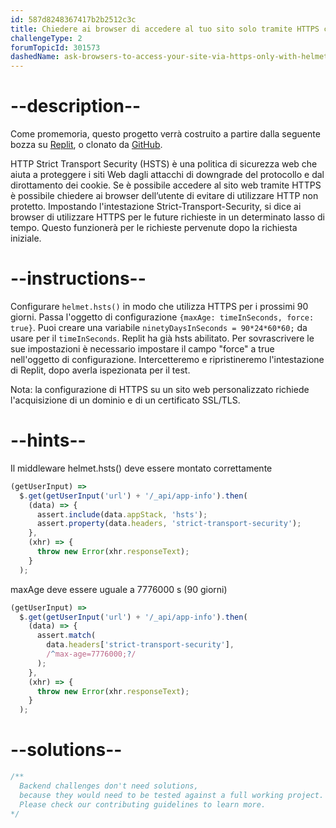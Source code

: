 ```yaml
---
id: 587d8248367417b2b2512c3c
title: Chiedere ai browser di accedere al tuo sito solo tramite HTTPS con helmet.hsts()
challengeType: 2
forumTopicId: 301573
dashedName: ask-browsers-to-access-your-site-via-https-only-with-helmet-hsts
---
```


# --description--

Come promemoria, questo progetto verrà costruito a partire dalla seguente bozza su [Replit](https://replit.com/github/freeCodeCamp/boilerplate-infosec), o clonato da [GitHub](https://github.com/freeCodeCamp/boilerplate-infosec/).

HTTP Strict Transport Security (HSTS) è una politica di sicurezza web che aiuta a proteggere i siti Web dagli attacchi di downgrade del protocollo e dal dirottamento dei cookie. Se è possibile accedere al sito web tramite HTTPS è possibile chiedere ai browser dell’utente di evitare di utilizzare HTTP non protetto. Impostando l'intestazione Strict-Transport-Security, si dice ai browser di utilizzare HTTPS per le future richieste in un determinato lasso di tempo. Questo funzionerà per le richieste pervenute dopo la richiesta iniziale.

# --instructions--

Configurare `helmet.hsts()` in modo che utilizza HTTPS per i prossimi 90 giorni. Passa l'oggetto di configurazione `{maxAge: timeInSeconds, force: true}`. Puoi creare una variabile `ninetyDaysInSeconds = 90*24*60*60;` da usare per il `timeInSeconds`. Replit ha già hsts abilitato. Per sovrascrivere le sue impostazioni è necessario impostare il campo "force" a true nell'oggetto di configurazione. Intercetteremo e ripristineremo l'intestazione di Replit, dopo averla ispezionata per il test.

Nota: la configurazione di HTTPS su un sito web personalizzato richiede l'acquisizione di un dominio e di un certificato SSL/TLS.

# --hints--

Il middleware helmet.hsts() deve essere montato correttamente

```js
(getUserInput) =>
  $.get(getUserInput('url') + '/_api/app-info').then(
    (data) => {
      assert.include(data.appStack, 'hsts');
      assert.property(data.headers, 'strict-transport-security');
    },
    (xhr) => {
      throw new Error(xhr.responseText);
    }
  );
```

maxAge deve essere uguale a 7776000 s (90 giorni)

```js
(getUserInput) =>
  $.get(getUserInput('url') + '/_api/app-info').then(
    (data) => {
      assert.match(
        data.headers['strict-transport-security'],
        /^max-age=7776000;?/
      );
    },
    (xhr) => {
      throw new Error(xhr.responseText);
    }
  );
```

# --solutions--

```js
/**
  Backend challenges don't need solutions, 
  because they would need to be tested against a full working project. 
  Please check our contributing guidelines to learn more.
*/
```

